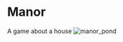 # Manor
A game about a house
![manor_pond](https://user-images.githubusercontent.com/19787449/120197535-0cbd2900-c1ef-11eb-9b0b-150f005fd437.gif)
